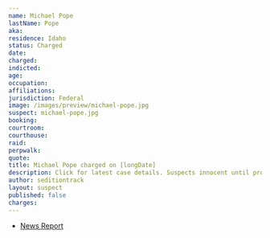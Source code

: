 ```yaml
---
name: Michael Pope
lastName: Pope
aka:
residence: Idaho
status: Charged
date:
charged:
indicted:
age:
occupation:
affiliations:
jurisdiction: Federal
image: /images/preview/michael-pope.jpg
suspect: michael-pope.jpg
booking:
courtroom:
courthouse:
raid:
perpwalk:
quote:
title: Michael Pope charged on [longDate]
description: Click for latest case details. Suspects innocent until proven guilty.
author: seditiontrack
layout: suspect
published: false
charges:
---
```

- [News Report]()
